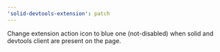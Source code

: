 ```yaml
---
'solid-devtools-extension': patch
---
```


Change extension action icon to blue one (not-disabled) when solid and devtools client are present on the page.
